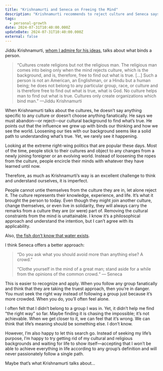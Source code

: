 ```yaml
---
title: "Krishnamurti and Seneca on Freeing the Mind"
description: "Krishnamurti recommends to reject culture and Seneca says don't follow the crowd. Both are the same but one is more applicable."
tags:
  - personal-growth
date: 2024-07-31T10:40:00.000Z
updateDate: 2024-07-31T10:40:00.000Z
external: false
---
```


Jiddu Krishnamurti, [whom I admire for his ideas](/goals-and-existence/), talks about what binds a person.
> “Cultures create religions but not the religious man. The religious man comes into being only when the mind rejects culture, which is the background, and is, therefore, free to find out what is true. […] Such a person is not an American, an Englishman, or a Hindu but a human being; he does not belong to any particular group, race, or culture and is therefore free to find out what is true, what is God. No culture helps man to find out what is true. Cultures only create organizations which bind man.”
> —Jiddu Krishnamurti

When Krishnamurti talks about the cultures, he doesn’t say anything specific to any culture or doesn’t choose anything fanatically. He says we must abandon—or reject—our cultural background to find what’s true. He points out that the influence we grew up with binds our thinking and how we see the world. Loosening our ties with our background seems like a solid path to understanding what’s true. Yet, we rarely see it happening.

Looking at the extreme right-wing politics that are popular these days. Most of the time, people stick to their cultures and object to any changes from a newly joining foreigner or an evolving world. Instead of loosening the ropes from the culture, people encircle their minds with whatever they have learned until now.

Therefore, as much as Krishnamurti’s way is an excellent challenge to think and understand ourselves, it is imperfect.

People cannot untie themselves from the culture they are in, let alone reject it. The culture represents their knowledge, experience, and life. It’s what it brought the person to today. Even though they might join another culture, change themselves, or even live in solidarity, they will always carry the remarks from a culture they are (or were) part of. Removing the cultural constraints from the mind is unattainable. I know it’s a philosophical approach and understand the intention, but I can’t agree with its applicability.

Also, [the fish don’t know that water exists](https://sive.rs/fish).

I think Seneca offers a better approach:

> “Do you ask what you should avoid more than anything else? A crowd.”
>
> “Clothe yourself in the mind of a great man; stand aside for a while from the opinions of the common crowd.“ — Seneca

This is easier to recognize and apply. When you follow any group fanatically and think that they are taking the truest approach, then you’re in danger. You must seek the right way instead of following a group just because it’s more crowded. When you do, you’ll often feel alone.

I often felt that I didn’t belong to a group I was in. Yet, it didn’t help me find “the right way” so far. Maybe finding it is chasing the impossible; it’s not achievable. When we get closer to it, we can feel that it’s wrong. We can think that life’s meaning should be something else. I don’t know.

However, I’m also happy to let this search go. Instead of seeking my life’s purpose, I’m happy to try getting rid of my cultural and religious backgrounds and waiting for life to show itself—accepting that I won’t be able to achieve everything in life according to any group’s definition and will never passionately follow a single path.

Maybe that’s what Krishnamurti talks about...
